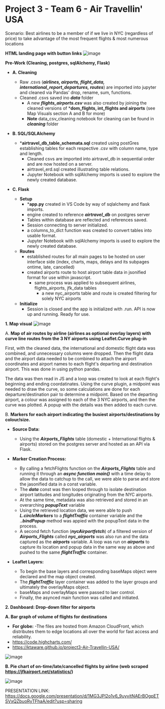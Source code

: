 # Project 3 - Team 6 - Air Travellin' USA



Scenario: Best airlines to be a member of if we live in NYC (regardless of price) to take advantage of the most frequent flights & most numerous locations

**HTML landing page with button links**
![image](https://user-images.githubusercontent.com/115741217/221711264-0afddc54-4439-40dc-9898-f47da06d4ad6.png)

**Pre-Work (Cleaning, postgres, sqlAlchemy, Flask)**
- **A. Cleaning**    
    - Raw .csvs (***airlines, airports, flight_data, international_report_departures, routes***) are imported into jupyter and cleaned via Pandas' drop, rename, sum, functions.            
    - Cleaned .csvs saved ino ***data*** folder
        - A new ***flights_airports.csv*** was also created by joining the cleaned versions of ***dom_flights, int_flights and airports** (see Map Visuals section A and B for more)
        - **Note** data_csv_cleaning notebook for cleaning can be found in ***cleaning*** folder

- **B. SQL/SQLAlchemy**
    - ***airtravel_db_table_schemata.sql** created using postGres establishing tables for each respective .csv with column name, type and length.
        - Cleaned csvs are imported into airtravel_db in sequential order and are now hosted on a server.
        - airtravel_erd.sql created illustrating table relations.
        - Jupyter Notebook with sqlAlchemy imports is used to explore the newly created database.

- **C. Flask**
    - **Setup**
        - ***app.py** created in VS Code by way of sqlalchemy and flask imports.
        - engine created to reference ***airtravel_db*** on postgres server
        - Tables within database are reflected and references saved.
        - Session connecting to server initialized.
        - a columns_to_dict function was created to convert tables into usable format.
        - Jupyter Notebook with sqlAlchemy imports is used to explore the newly created database.
    - **Routes**
        - established routes for all main pages to be hosted on user interface side (index, charts, maps, delays and its subpages ontime, late, cancelled)
        - created airports route to host airport table data in jsonified format for use within javascript.
            - same process was applied to subsequent airlines, flights_airports, jfk_data tables
                - a new nyc_airports table and route is created filtering for solely NYC airports
    - **Initialize**
        - Session is closed and the app is initialized with .run. API is now up and running. Ready for use.
        
        
**1. Map visual**
![image](https://user-images.githubusercontent.com/115741217/221711315-f49d57e7-d4a6-40f7-af9e-59b9d3454f08.png)

A. **Map of air routes by airline (airlines as optional overlay layers) with curve line routes from the 3 NY airports using Leaflet.Curve plug-in**

First, with the cleaned data, the international and domestic flight data was combined, and unnecessary columns were dropped. Then the flight data and the airport data needed to be combined to attach the airport coordinates and airport names to each flight's departing and destination airport. This was done in using python pandas. 

The data was then read in JS and a loop was created to look at each flight's beginning and ending coordatinates. Using the curve plugin, a midpoint was needed to draw the curve, so some calculations are done for each departure/destination pair to determine a midpoint. Based on the departing airport, a colour was assigned to each of the 3 NYC airports, and then the curve was plotted. A popup with the details was then added to each curve.
   
B. **Markers for each airport indicating the busiest airports/destinations by colour/size.**
   - **Source Data:**
      - Using the ***Airports_Flights*** table (domestic + International flights & airports) stored on the postgres server and hosted as an API via Flask. 

   - **Marker Creation Process:**
      - By calling a fetchFlights function on the ***Airports_Flights*** table and running it through an ***async function main()*** with a time delay to allow the data to catchup to the call, we were able to parse and store the jasonified data in a const variable.
      - The ***data*** const was then looped through to isolate destination airport latitudes and longitudes originating from the NYC airports.
      - At the same time, metadata was also retrieved and stored in an overarching ***popupText*** variable
      - Using the retrieved location data, we were able to push ***L.circleMarkers*** to a ***flightTraffic*** container variable and the .***.bindPopup*** method was appied with the popupText data in the process.
      - A second fetch function (***nycAirportfetch***) of a filtered version of ***Airports_Flights*** called ***nyc_airports*** was also run and the data captured as the ***airports*** variable. A loop was run on ***airports*** to capture its location and popup data in the same way as above and pushed to the same ***flightTraffic*** container.
      
   - **Leaflet Layers:**
      - To begin the base layers and corresponding baseMaps object were declared and the map object created.
      - The ***flightTraffic*** layer container was added to the layer groups and ultimately the overlayMaps object.
      - baseMaps and overlayMaps were passed to laer control.
      - Finally, the asynced main function was called and initiated.
        
        
  
**2. Dashboard: Drop-down filter for airports**

**A. Bar graph of volume of flights for destinations**
- **For globe:** -The files are hosted from Amazon CloudFront, which distributes them to edge locations all over the world for fast access and reliability. 
- https://code.highcharts.com/
- https://ktaware.github.io/project3-Air-Travellin-USA/

![image](https://user-images.githubusercontent.com/115741217/221711366-b436ec75-5a69-4edc-bfbb-ce786df35e4e.png)



**B. Pie chart of on-time/late/cancelled flights by airline (web scraped https://jfkairport.net/statistics/)**

![image](https://user-images.githubusercontent.com/115741217/221711380-2a82c962-49b9-425c-85cb-7285a37d2e91.png)


  
PRESENTATION LINK: https://docs.google.com/presentation/d/1MG3JPl2o1v6_9uyvitNAErBOgpETSVxQZbuoRyTFhaA/edit?usp=sharing
